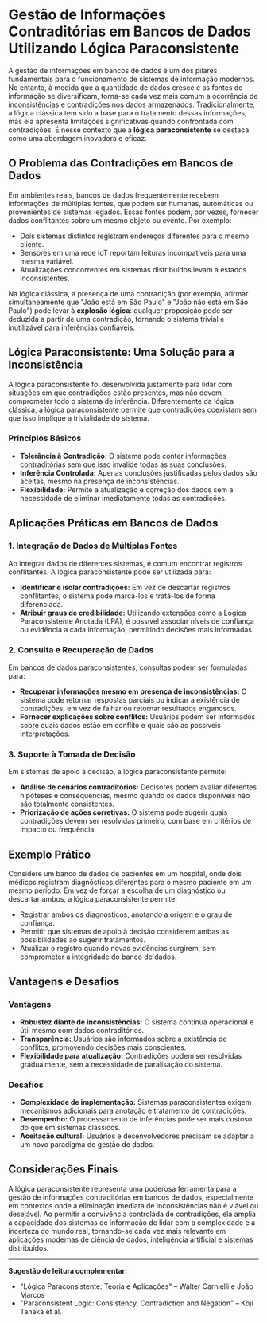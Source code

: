 
# Gestão de Informações Contraditórias em Bancos de Dados Utilizando Lógica Paraconsistente

A gestão de informações em bancos de dados é um dos pilares fundamentais para o funcionamento de sistemas de informação modernos. No entanto, à medida que a quantidade de dados cresce e as fontes de informação se diversificam, torna-se cada vez mais comum a ocorrência de inconsistências e contradições nos dados armazenados. Tradicionalmente, a lógica clássica tem sido a base para o tratamento dessas informações, mas ela apresenta limitações significativas quando confrontada com contradições. É nesse contexto que a **lógica paraconsistente** se destaca como uma abordagem inovadora e eficaz.

## O Problema das Contradições em Bancos de Dados

Em ambientes reais, bancos de dados frequentemente recebem informações de múltiplas fontes, que podem ser humanas, automáticas ou provenientes de sistemas legados. Essas fontes podem, por vezes, fornecer dados conflitantes sobre um mesmo objeto ou evento. Por exemplo:

- Dois sistemas distintos registram endereços diferentes para o mesmo cliente.
- Sensores em uma rede IoT reportam leituras incompatíveis para uma mesma variável.
- Atualizações concorrentes em sistemas distribuídos levam a estados inconsistentes.

Na lógica clássica, a presença de uma contradição (por exemplo, afirmar simultaneamente que "João está em São Paulo" e "João não está em São Paulo") pode levar à **explosão lógica**: qualquer proposição pode ser deduzida a partir de uma contradição, tornando o sistema trivial e inutilizável para inferências confiáveis.

## Lógica Paraconsistente: Uma Solução para a Inconsistência

A lógica paraconsistente foi desenvolvida justamente para lidar com situações em que contradições estão presentes, mas não devem comprometer todo o sistema de inferência. Diferentemente da lógica clássica, a lógica paraconsistente permite que contradições coexistam sem que isso implique a trivialidade do sistema.

### Princípios Básicos

- **Tolerância à Contradição:** O sistema pode conter informações contraditórias sem que isso invalide todas as suas conclusões.
- **Inferência Controlada:** Apenas conclusões justificadas pelos dados são aceitas, mesmo na presença de inconsistências.
- **Flexibilidade:** Permite a atualização e correção dos dados sem a necessidade de eliminar imediatamente todas as contradições.

## Aplicações Práticas em Bancos de Dados

### 1. Integração de Dados de Múltiplas Fontes

Ao integrar dados de diferentes sistemas, é comum encontrar registros conflitantes. A lógica paraconsistente pode ser utilizada para:

- **Identificar e isolar contradições:** Em vez de descartar registros conflitantes, o sistema pode marcá-los e tratá-los de forma diferenciada.
- **Atribuir graus de credibilidade:** Utilizando extensões como a Lógica Paraconsistente Anotada (LPA), é possível associar níveis de confiança ou evidência a cada informação, permitindo decisões mais informadas.

### 2. Consulta e Recuperação de Dados

Em bancos de dados paraconsistentes, consultas podem ser formuladas para:

- **Recuperar informações mesmo em presença de inconsistências:** O sistema pode retornar respostas parciais ou indicar a existência de contradições, em vez de falhar ou retornar resultados enganosos.
- **Fornecer explicações sobre conflitos:** Usuários podem ser informados sobre quais dados estão em conflito e quais são as possíveis interpretações.

### 3. Suporte à Tomada de Decisão

Em sistemas de apoio à decisão, a lógica paraconsistente permite:

- **Análise de cenários contraditórios:** Decisores podem avaliar diferentes hipóteses e consequências, mesmo quando os dados disponíveis não são totalmente consistentes.
- **Priorização de ações corretivas:** O sistema pode sugerir quais contradições devem ser resolvidas primeiro, com base em critérios de impacto ou frequência.

## Exemplo Prático

Considere um banco de dados de pacientes em um hospital, onde dois médicos registram diagnósticos diferentes para o mesmo paciente em um mesmo período. Em vez de forçar a escolha de um diagnóstico ou descartar ambos, a lógica paraconsistente permite:

- Registrar ambos os diagnósticos, anotando a origem e o grau de confiança.
- Permitir que sistemas de apoio à decisão considerem ambas as possibilidades ao sugerir tratamentos.
- Atualizar o registro quando novas evidências surgirem, sem comprometer a integridade do banco de dados.

## Vantagens e Desafios

### Vantagens

- **Robustez diante de inconsistências:** O sistema continua operacional e útil mesmo com dados contraditórios.
- **Transparência:** Usuários são informados sobre a existência de conflitos, promovendo decisões mais conscientes.
- **Flexibilidade para atualização:** Contradições podem ser resolvidas gradualmente, sem a necessidade de paralisação do sistema.

### Desafios

- **Complexidade de implementação:** Sistemas paraconsistentes exigem mecanismos adicionais para anotação e tratamento de contradições.
- **Desempenho:** O processamento de inferências pode ser mais custoso do que em sistemas clássicos.
- **Aceitação cultural:** Usuários e desenvolvedores precisam se adaptar a um novo paradigma de gestão de dados.

## Considerações Finais

A lógica paraconsistente representa uma poderosa ferramenta para a gestão de informações contraditórias em bancos de dados, especialmente em contextos onde a eliminação imediata de inconsistências não é viável ou desejável. Ao permitir a convivência controlada de contradições, ela amplia a capacidade dos sistemas de informação de lidar com a complexidade e a incerteza do mundo real, tornando-se cada vez mais relevante em aplicações modernas de ciência de dados, inteligência artificial e sistemas distribuídos.

___
**Sugestão de leitura complementar:**  
- "Lógica Paraconsistente: Teoria e Aplicações" – Walter Carnielli e João Marcos  
- "Paraconsistent Logic: Consistency, Contradiction and Negation" – Koji Tanaka et al.


